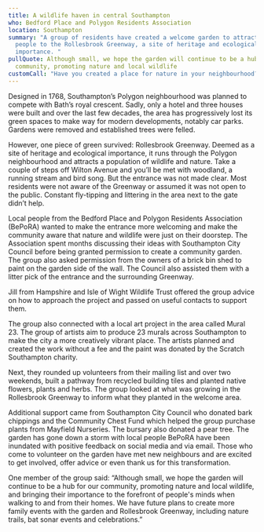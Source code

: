 ```yaml
---
title: A wildlife haven in central Southampton
who: Bedford Place and Polygon Residents Association
location: Southampton
summary: "A group of residents have created a welcome garden to attract local
  people to the Rollesbrook Greenway, a site of heritage and ecological
  importance. "
pullQuote: Although small, we hope the garden will continue to be a hub for our
  community, promoting nature and local wildlife
customCall: "Have you created a place for nature in your neighbourhood? "
---
```

Designed in 1768, Southampton’s Polygon neighbourhood was planned to compete with Bath’s royal crescent. Sadly, only a hotel and three houses were built and over the last few decades, the area has progressively lost its green spaces to make way for modern developments, notably car parks. Gardens were removed and established trees were felled. 

However, one piece of green survived: Rollesbrook Greenway. Deemed as a site of heritage and ecological importance, it runs through the Polygon neighbourhood and attracts a population of wildlife and nature. Take a couple of steps off Wilton Avenue and you’ll be met with woodland, a running stream and bird song. But the entrance was not made clear. Most residents were not aware of the Greenway or assumed it was not open to the public. Constant fly-tipping and littering in the area next to the gate didn’t help. 

Local people from the Bedford Place and Polygon Residents Association (BePoRA) wanted to make the entrance more welcoming and make the community aware that nature and wildlife were just on their doorstep. The Association spent months discussing their ideas with Southampton City Council before being granted permission to create a community garden. The group also asked permission from the owners of a brick bin shed to paint on the garden side of the wall. The Council also assisted them with a litter pick of the entrance and the surrounding Greenway. 

Jill from Hampshire and Isle of Wight Wildlife Trust offered the group advice on how to approach the project and passed on useful contacts to support them. 

The group also connected with a local art project in the area called Mural 23. The group of artists aim to produce 23 murals across Southampton to make the city a more creatively vibrant place. The artists planned and created the work without a fee and the paint was donated by the Scratch Southampton charity. 

Next, they rounded up volunteers from their mailing list and over two weekends, built a pathway from recycled building tiles and planted native flowers, plants and herbs. The group looked at what was growing in the Rollesbrook Greenway to inform what they planted in the welcome area. 

Additional support came from Southampton City Council who donated bark chippings and the Community Chest Fund which helped the group purchase plants from Mayfield Nurseries. The bursary also donated a pear tree. 
The garden has gone down a storm with local people BePoRA have been inundated with positive feedback on social media and via email. Those who come to volunteer on the garden have met new neighbours and are excited to get involved, offer advice or even thank us for this transformation. 

One member of the group said: “Although small, we hope the garden will continue to be a hub for our community, promoting nature and local wildlife, and bringing their importance to the forefront of people's minds when walking to and from their homes. We have future plans to create more family events with the garden and Rollesbrook Greenway, including nature trails, bat sonar events and celebrations.”